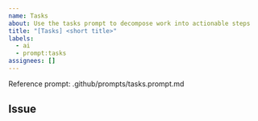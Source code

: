 ```yaml
---
name: Tasks
about: Use the tasks prompt to decompose work into actionable steps
title: "[Tasks] <short title>"
labels:
  - ai
  - prompt:tasks
assignees: []
---
```


Reference prompt: .github/prompts/tasks.prompt.md

## Issue


